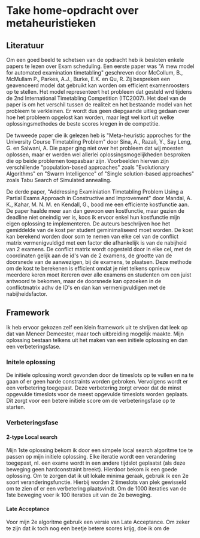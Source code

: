 # Take home-opdracht over metaheuristieken
## Literatuur
Om een goed beeld te schetsen van de opdracht heb ik besloten enkele papers te lezen over Exam scheduling.
Een eerste paper was "A mew model for automated examination timetabling" geschreven door McCollum, B., McMullam P., Parkes, A.J., Burke, E.K. en Qu, R. Zij bespreken een geavenceerd model dat gebruikt kan worden om efficient examenroosters op te stellen. Het model representeert het probleem dat gesteld wrd tijdens de 2nd International Timetabling Competition (ITC2007). Het doel van de paper is om het verschil tussen de realiteit en het bestaande model van het probleem te verkleinen. Er wordt dus geen diepgaande uitleg gedaan over hoe het probleem opgelost kan worden, maar legt wel kort uit welke oplossingsmethodes de beste scores kregen in de competitie.

De twweede paper die ik gelezen heb is "Meta-heuristic approches for the University Course Timetabling Problem" door Sina, A., Razali, Y., Say Leng, G. en Salwani, A. Die paper ging niet over het probleem dat wij moesten oplossen, maar er werden wel allerlei oplossingsmogelijkheden besproken die op beide problemen toepasbaar zijn. Voorbeelden hiervan zijn verschillende "population-based approaches" zoals "Evolutionary Algorithms" en "Swarm Intelligence" of "Single solution-based approaches" zoals Tabu Search of Simulated annealing.

De derde paper, "Addressing Examiniation Timetabling Problem Using a Partial Exams Approach in Constructive and Improvement" door Mandal, A. K., Kahar, M. N. M. en Kendall, G., bood me een efficiente kostfunctie aan. De paper haalde meer aan dan gewoon een kostfunctie, maar gezien de deadline niet oneindig ver is, koos ik ervoor enkel hun kostfunctie mijn eigen oplossing te implementeren. De auteurs beschrijven hoe het gemiddelde van de kost per student geminimaliseerd moet worden. De kost kan berekend worden door som te nemen van elke cel van de conflict matrix vermenigvuldigd met een factor die afhankelijk is van de nabijheid van 2 examens.
De conflict matrix wordt opgesteld door in elke cel, met de coordinaten gelijk aan de id's van de 2 examens, de grootte van de doorsnede van de aanwezigen, bij de examens, te plaatsen.
Deze methode om de kost te berekenen is efficient omdat je niet telkens opnieuw meerdere keren moet itereren over alle examens en studenten om een juist antwoord te bekomen, maar de doorsnede kan opzoeken in de conflictmatrix adhv de ID's en dan kan vermenigvuldigen met de nabijheidsfactor.

## Framework

Ik heb ervoor gekozen zelf een klein framework uit te shrijven dat leek op dat van Meneer Demeester, maar toch uitbreiding mogelijk maakte. Mijn oplossing bestaan telkens uit het maken van een initiele oplossing en dan een verbeteringsfase.

### Initele oplossing
De initiele oplossing wordt gevonden door de timeslots op te vullen en na te gaan of er geen harde constraints worden gebroken.
Vervolgens wordt er een verbetering toegepast. Deze verbetering zorgt ervoor dat de minst opgevulde timeslots voor de meest opgevulde timeslots worden geplaats. Dit zorgt voor een betere initiele score om de verbeteringsfase op te starten.

### Verbeteringsfase

#### 2-type Local search
Mijn 1ste oplossing bekom ik door een simpele local search algoritme toe te passen op mijn initiele oplossing. Elke iteratie wordt een verandering toegepast, nl. een exame wordt in een andere tijdslot geplaatst (als deze beweging geen hardconstraint breekt). Hierdoor bekom ik een goede oplossing. Om te zorgen dat ik uit lokale minima geraak, gebruik ik een 2e soort veranderingsfunctie. Hierbij worden 2 timeslots van plek gewisseld om te zien of er een verbetering plaatsvindt. Om de 1000 iteraties van de 1ste beweging voer ik 100 iteraties uit van de 2e beweging.

#### Late Acceptance
Voor mijn 2e algoritme gebruik een versie van Late Acceptance. Om zeker te zijn dat ik toch nog een beetje betere scores krijg, doe ik om de 